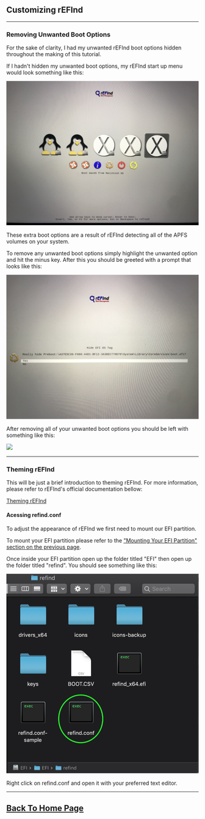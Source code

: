 ## Customizing rEFInd
***

### Removing Unwanted Boot Options

For the sake of clarity, I had my unwanted rEFInd boot options hidden throughout the making of this tutorial.

If I hadn't hidden my unwanted boot options, my rEFInd start up menu would look something like this:

![](images/uglyrefind.png)

These extra boot options are a result of rEFInd detecting all of the APFS volumes on your system.

To remove any unwanted boot options simply highlight the unwanted option and hit the minus key. After this you should be greeted with a prompt that looks like this:

![](images/refindremove.png)

After removing all of your unwanted boot options you should be left with something like this:

![](images/manjrefind.png)
***
### Theming rEFInd

This will be just a brief introduction to theming rEFInd. For more information, please refer to rEFInd's official documentation bellow:

[Theming rEFInd](https://www.rodsbooks.com/refind/themes.html)

#### Acessing refind.conf

To adjust the appearance of rEFInd we first need to mount our EFI partition.

To mount your EFI partition please refer to the ["Mounting Your EFI Partition" section on the previous page](bootlinux.md#efi123).

Once inside your EFI partition open up the folder titled "EFI" then open up the folder titled "refind".  You should see something like this:

![](images/conf.png)

Right click on refind.conf and open it with your preferred text editor.






























***
## [Back To Home Page](Markdown-Tutorial/README.md)

